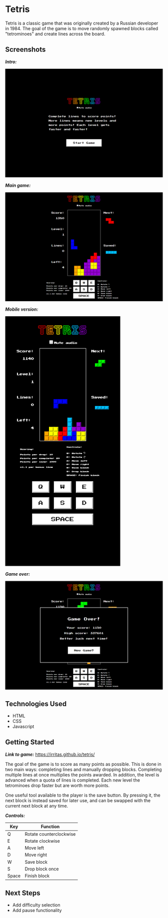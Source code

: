 Tetris
======

Tetris is a classic game that was originally created by a Russian developer in 1984. The goal of the game is to move randomly spawned blocks called "tetrominoes" and create lines across the board.


Screenshots
-----------

**_Intro:_**

![](https://github.com/irritas/tetris/blob/master/images/intro.PNG "Intro Screen")

**_Main game:_**

![](https://github.com/irritas/tetris/blob/master/images/gamenormal.PNG "Main Game")

**_Mobile version:_**

![](https://github.com/irritas/tetris/blob/master/images/gamemobile.PNG "Mobile Vesion")

**_Game over:_**

![](https://github.com/irritas/tetris/blob/master/images/gameover.PNG "Game Over")


Technologies Used
-----------------

* HTML
* CSS
* Javascript


Getting Started
---------------

**_Link to game:_** https://irritas.github.io/tetris/

The goal of the game is to score as many points as possible. This is done in two main ways: completing lines and manually dropping blocks. Completing multiple lines at once multiplies the points awarded. In addition, the level is advanced when a quota of lines is completed. Each new level the tetrominoes drop faster but are worth more points.

One useful tool available to the player is the save button. By pressing it, the next block is instead saved for later use, and can be swapped with the current next block at any time.

**_Controls:_**

| Key   | Function                |
| ----- | ----------------------- |
| Q     | Rotate counterclockwise |
| E     | Rotate clockwise        |
| A     | Move left               |
| D     | Move right              |
| W     | Save block              |
| S     | Drop block once         |
| Space | Finish block            |


Next Steps
----------

* Add difficulty selection
* Add pause functionality